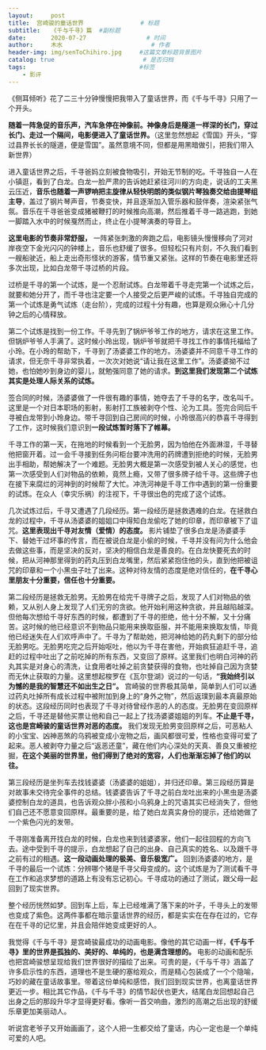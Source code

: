 ```yaml
---
layout:     post                       
title:  宫崎骏的童话世界                # 标题
subtitle:   《千与千寻》篇  #副标题
date:       2020-07-27                 # 时间
author:     木水                         # 作者
header-img: img/senToChihiro.jpg     #这篇文章标题背景图片
catalog: true                         # 是否归档
tags:                                #标签
    - 影评
---
```

《侧耳倾听》花了二三十分钟慢慢把我带入了童话世界，而《千与千寻》只用了一个开头。

**随着一阵急促的音乐声，汽车急停在神像前。神像身后是隧道一样深的长门，穿过长门、走过一个隔间，电影便进入了童话世界。**（这里忽然想起《雪国》开头，“穿过县界长长的隧道，便是雪国”。虽然意境不同，但都是用黑暗做引，把我们带入新世界）

进入童话世界之后，千寻爸妈立刻被食物吸引，开始无节制的吃。千寻独自一人在小镇逛，看到了白龙。白龙一脸严肃的告诉她赶紧往河川的方向走，说话的工夫黑云压近，**音乐也随着一声锣响把主旋律从轻快明朗的类似钢片琴独奏交给由提琴组主导**，盖过了钢片琴声音，节奏变快，并且逐渐加入管乐器和鼓伴奏，渲染紧张气氛。音乐在千寻爸爸变成猪被鞭打的时候推向高潮，然后推着千寻一路逃跑，到她一脚踏入水中的时候戛然而止，终止在小提琴演奏的导音上。

**这里电影的节奏非常舒服，** 一阵紧张刺激的奔跑之后，电影镜头慢慢移向了河对岸夜空下金光闪闪的钟楼上，音乐也舒缓了很多。但轻松只有片刻，不久我们看到一艘船驶近，船上走出奇形怪状的游客，情节重又紧张。这样的节奏在电影里还将多次出现，比如白龙带千寻过桥的片段。

过桥是千寻的第一个试炼，是一个忍耐试炼。白龙带着千寻走完第一个试炼之后，就要和她分开了，而千寻也注定要一个人接受之后更严峻的试炼。千寻独自完成的第一个试炼是勇气试炼（走台阶），完成的过程十分有趣，也算是观众揪心十几分钟之后的心情释放。

第二个试炼是找到一份工作。千寻先到了锅炉爷爷工作的地方，请求在这里工作。但锅炉爷爷人手满了。这时候小玲出现，锅炉爷爷就把千寻找工作的事情托福给了小玲。在小玲的帮助下，千寻到了汤婆婆工作的地方。汤婆婆并不同意千寻工作的请求，但无奈千寻非常执着，一次次对她说“请让我在这里工作”。汤婆婆拗不过她，也怕她吵到身边的婴儿，就勉强同意了她的请求。**到这里我们发现第二个试炼其实是处理人际关系的试炼。**

签合同的时候，汤婆婆做了一件很有趣的事情，她夺去了千寻的名字，改名叫千。这里是一个对日本职场的影射，影射打工族被剥夺个性、沦为工具。签完合同后千寻被白龙带到小玲身边。带千寻回到自己房间的时候，小玲很高兴的恭喜千寻得到了工作，这时候我们意识到**一段试炼暂时落下了帷幕。** 

千寻工作的第一天，在拖地的时候看到一个无脸男，因为怕他在外面淋湿，千寻替他把窗开着。过一会千寻接到任务问柜台要冲洗用的药牌遭到拒绝的时候，无脸男出手相助，帮她解决了一个难题。无脸男大概是第一次感受到被人关心的感觉，也第一次感受到人们对物品的依赖，竟然上瘾，又带了很多牌子给千寻。这些牌子也在接下来腐烂的河神到的时候帮了大忙。冲洗河神是千寻工作中遇到的第一份重要的试炼。在众人（幸灾乐祸）的注视下，千寻很出色的完成了这个试炼。

几次试炼过后，千寻又遭遇了几段经历。第一段经历是拯救遇难的白龙。在拯救白龙的过程中，千寻从汤婆婆的姐姐口中得知白龙偷吃了她的印章，而印章被下了诅咒。**这里表现出千寻对友情（爱情）的态度。** 影片铺垫了很多白龙是汤婆婆手下、替她干过坏事的传言，而在被说白龙是小偷的时候，千寻并没有问为什么他会去做这些事，而是坚决的反对，坚决的相信白龙是善良的。在白龙快要死去的时候，把从河神那里得到的药丸压到白龙嘴里，然后紧紧抱住他的头，直到他把被诅咒的印章和一个小黑虫子吐了出来。这种对待友情的态度是绝对信任的，**在千寻心里朋友十分重要，信任也十分重要。**

第二段经历是拯救无脸男。无脸男在给完千寻牌子之后，发现了人们对物品的依赖，又从别人身上发现了人们无穷的贪欲。他开始利用这种贪欲，并且越陷越深。但他每次想给千寻好东西的时候，都遭到了千寻的拒绝，他十分不解，又十分痛苦。这时候的他已经意识不到物品只能用来换取臣服，并不能用来换取友情，毕竟他已经迷失在人们欢呼声中了。千寻为了帮助她，把河神给她的药丸剩下的部分给无脸男吃。无脸男吃完之后开始呕吐，他以为千寻在害他，开始疯狂追赶千寻，追赶的过程中吐出了之前吃掉的所有东西，又变回了原样。这里我们也明白河神的药丸其实是对身心的清洗，让食用者吐掉之前贪婪获得的食物，也吐掉自己因为贪婪而无休止获取的力量。这里想起梭罗在《瓦尔登湖》说过的一句话，**“我始终引以为憾的是我的智慧还不如出生之日”。** 宫崎骏的世界极其简单，简单到人们可以通过药丸吐掉所有成长过程中被附加到身上的“身外之物”，然后返璞到最本真最原始的状态。这段经历同时也表现了千寻对待曾经作恶的人的态度。无脸男在变回原样之后，千寻还是替他买票让他和自己一起上了找汤婆婆姐姐的列车。**不止是千寻，这也是宫崎骏的童话世界对恶的态度。** 我们发现无脸男变回原样之后，可恶粘人的小宝宝、凶神恶煞的乌鸦被变成小宠物之后，画风都很可爱，性格也变得可爱了起来。恶人被剥夺力量之后“返恶还童”，藏在他们内心深处的天真、善良又重被挖掘，**在这个美丽的世界里，他们得到了绝对的宽容，人们也渐渐忘掉了他们的以往。**

第三段经历是坐列车去找钱婆婆（汤婆婆的姐姐），并归还印章。第三段经历算是对故事未交待完全事件的总结。钱婆婆告诉了千寻之前白龙吐出来的小黑虫是汤婆婆控制白龙的道具，也告诉观众胖小孩和小乌鸦身上的咒语其实已经消失了，但他们自己还不愿意变回原样。最重要的是，给了她白龙真实身份的提示，还给她做了一个紫色闪光的发带。

千寻刚准备离开找白龙的时候，白龙也来到钱婆婆家，他们一起往回程的方向飞去。途中受到千寻的提示，白龙想起了自己的出身、自己真实的姓名、以及跟千寻之前有过的相遇。**这一段动画处理的极美、音乐极宽广。** 回到汤婆婆的地方，是千寻的最后一个试炼：分辨哪个猪是千寻父母变成的。这个试炼是为了测试看千寻在工作和追求梦想的道路上有没有忘记初心。千寻成功的通过了测试，跟父母一起回到了现实世界。

整个经历恍然如梦。回到车上后，车上已经堆满了落下来的叶子，千寻头上的发带也变成了紫色。这两件事都在暗示童话世界的经历，都是实实在在存在过的，它存在在千寻的记忆里，并且会陪伴她变成更好的人。

我觉得《千与千寻》是宫崎骏最成功的动画电影。像他的其它动画一样，**《千与千寻》里的世界是孤独的、美好的、单纯的，也是满含理想的。** 电影的动画和配乐也把宫崎骏想呈现给我们世界很好的描绘了出来。可贵的是，《千与千寻》涵盖了许多启示性的东西，道理也不是生硬的塞给观众，而是精心包装成了一个个隐喻，巧妙的藏在童话故事里。带着这份单纯和感悟，我们回到现实世界，也离童话世界更近一步。相比其它作品，《千与千寻》的情节起伏也更大，结尾白龙回想起自己出身之后的那段升华才显得更好看。像听一首交响曲，激烈的高潮之后出现的舒缓乐章更加美丽动人。

听说宫老爷子又开始画画了，这个人把一生都交给了童话，内心一定也是一个单纯可爱的人吧。
